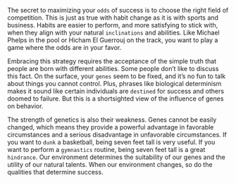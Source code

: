 The secret to maximizing your `odds` of success is to choose the right
field of competition. This is just as true with habit change as it is with
sports and business. Habits are easier to perform, and more satisfying
to stick with, when they align with your natural `inclinations` and
abilities. Like Michael Phelps in the pool or Hicham El Guerrouj on
the track, you want to play a game where the odds are in your favor.

Embracing this strategy requires the acceptance of the simple truth
that people are born with different abilities. Some people don’t like to
discuss this fact. On the surface, your `genes` seem to be fixed, and it’s
no fun to talk about things you cannot control. Plus, phrases like
biological determinism makes it sound like certain individuals are
`destined` for success and others doomed to failure. But this is a
shortsighted view of the influence of genes on behavior.

The strength of genetics is also their weakness. Genes cannot be
easily changed, which means they provide a powerful advantage in
favorable circumstances and a serious disadvantage in unfavorable
circumstances. If you want to `dunk` a basketball, being seven feet tall is
very useful. If you want to perform a `gymnastics` routine, being seven
feet tall is a great `hindrance`. Our environment determines the
suitability of our genes and the utility of our natural talents. When our
environment changes, so do the qualities that determine success.